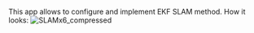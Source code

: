 This app allows to configure and implement EKF SLAM method. 
How it looks:
![SLAMx6_compressed](https://github.com/user-attachments/assets/3f9f9e68-3c57-4ff9-ac6f-a907c99e01d8)
